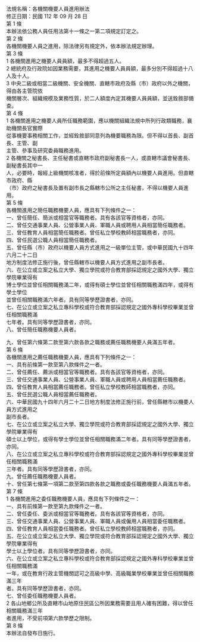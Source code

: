 法規名稱：各機關機要人員進用辦法  
修正日期：民國 112 年 09 月 28 日  
第 1 條  
本辦法依公務人員任用法第十一條之一第二項規定訂定之。  
第 2 條  
各機關機要人員之進用，除法律另有規定外，依本辦法規定辦理。  
第 3 條  
1 各機關進用之機要人員員額，最多不得超過五人。  
2 總統府及行政院如因業務需要，其進用之機要人員員額，最多分別不得超過十八人及十人。  
3 中央二級或相當二級機關、安全機關、直轄市政府及縣（市）政府以外之機關，得由各主管院依  
機關層次、組織規模及業務性質，於二人額度內定其機要人員員額，並送銓敘部備查。  
第 4 條  
1 各機關進用之機要人員所任職務範圍，應以機關組織法規中所列行政類職務，襄助機關長官實際  
從事機要事務相關工作，並經銓敘部同意列為機要職務為限。但不得以首長、副首長、主管、副  
主管、參事及研究委員職務進用。  
2 各機關之秘書長、主任秘書或直轄市政府副秘書長一人，或直轄市議會秘書長、副秘書長其中一  
人，必要時，報經上級機關核准者，得於前條所定員額內以機要人員進用。但直轄市政府、縣  
（市）政府之秘書長及置有副市長之縣轄市公所之主任秘書，不得以機要人員進用。  
第 5 條  
各機關進用之簡任職務機要人員，應具有下列條件之一：  
一、曾任簡任、簡派或相當官等職務者。具有各該官等資格者，亦同。  
二、曾任交通事業人員、公營事業人員、軍職人員或聘用人員相當簡任職務者。  
三、曾任教育人員相當簡任職務者。曾任私立學校教師相當職務者，亦同。  
四、曾任民選公職人員相當簡任職務者。  
五、曾任縣（市）政府以機要人員方式進用之一級單位主管，或中華民國九十四年六月二十二日  
地方制度法修正施行後，曾任縣轄市以機要人員方式進用之副市長者。  
六、在公立或立案之私立大學、獨立學院或符合教育部採認規定之國外大學、獨立學院畢業得有  
博士學位並曾任相關職務滿二年，或得有碩士學位並曾任相關職務滿四年，或得有學士學位  
並曾任相關職務滿六年者。具有同等學歷證書者，亦同。  
七、在公立或立案之私立專科學校或符合教育部採認規定之國外專科學校畢業並曾任相關職務滿  
七年者。具有同等學歷證書者，亦同。  
八、曾任簡任職務機要人員者。  


九、曾任第六條第二款至第六款各款之職務或薦任職務機要人員滿五年者。  
第 6 條  
各機關進用之薦任職務機要人員，應具有下列條件之一：  
一、具有前條第一款至第八款條件之一者。  
二、曾任薦任、薦派或相當官等職務者。具有各該官等資格者，亦同。  
三、曾任交通事業人員、公營事業人員、軍職人員或聘用人員相當薦任職務者。  
四、曾任教育人員相當薦任職務者。曾任私立學校教師相當職務者，亦同。  
五、曾任民選公職人員相當薦任職務者。  
六、中華民國九十四年六月二十二日地方制度法修正施行前，曾任縣轄市以機要人員方式進用之  
副市長者。  
七、在公立或立案之私立大學、獨立學院或符合教育部採認規定之國外大學、獨立學院畢業得有  
碩士以上學位，或得有學士學位並曾任相關職務滿二年者。具有同等學歷證書者，亦同。  
八、在公立或立案之私立專科學校或符合教育部採認規定之國外專科學校畢業並曾任相關職務滿  
三年者。具有同等學歷證書者，亦同。  
九、曾任薦任職務機要人員者。  
十、曾任第七條第一項第二款至第四款各款之職務或委任職務機要人員滿五年者。  
第 7 條  
1 各機關進用之委任職務機要人員，應具有下列條件之一：  
一、具有前條第一款至第九款條件之一者。  
二、曾任委任、委派或相當官等職務者。具有各該官等資格者，亦同。  
三、曾任交通事業人員、公營事業人員、軍職人員或僱用人員相當委任職務者。  
四、曾任教育人員相當委任職務者。曾任私立學校教師相當職務者，亦同。  
五、在公立或立案之私立大學、獨立學院或符合教育部採認規定之國外大學、獨立學院畢業得有  
學士以上學位者。具有同等學歷證書者，亦同。  
六、在公立或立案之私立專科學校或符合教育部採認規定之國外專科學校畢業並曾任相關職務滿  
一年，或在教育行政主管機關認可之高級中學、高級職業學校畢業並曾任相關職務滿三年  
者。具有同等學歷證書者，亦同。  
七、曾任委任職務機要人員者。  
2 各山地鄉公所及直轄市山地原住民區公所因業務需要且用人確有困難，得以曾任相關職務滿三年  
者進用，不受前項第六款學歷之限制。  
第 8 條  
本辦法自發布日施行。  


